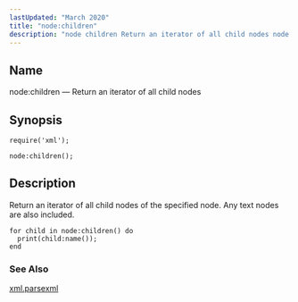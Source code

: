 ```yaml
---
lastUpdated: "March 2020"
title: "node:children"
description: "node children Return an iterator of all child nodes node children Return an iterator of all child nodes of the specified node Any text nodes are also included Example 70 78 example xml parsexml..."
---
```


<a name="lua.ref.xml.node_children"></a> 
## Name

node:children — Return an iterator of all child nodes

<a name="idp19381760"></a> 
## Synopsis

`require('xml');`

`node:children();`

<a name="idp19384720"></a> 
## Description

Return an iterator of all child nodes of the specified node. Any text nodes are also included.

<a name="lua.ref.xml.node_children.example"></a> 


```
for child in node:children() do
  print(child:name());
end
```

<a name="idp19388560"></a> 
### See Also

[xml.parsexml](/momentum/4/lua/ref-xml-parsexml)